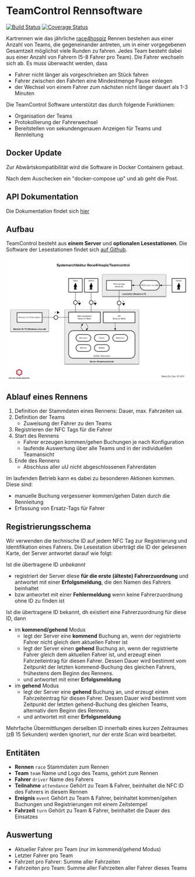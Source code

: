 # TeamControl Rennsoftware

[![Build Status](https://travis-ci.org/Race4Hospiz/teamcontrol.svg?branch=master)](https://travis-ci.org/Race4Hospiz/teamcontrol)
[![Coverage Status](https://coveralls.io/repos/github/Race4Hospiz/teamcontrol/badge.svg?branch=master)](https://coveralls.io/github/Race4Hospiz/teamcontrol?branch=master)

Kartrennen wie das jährliche [race4hospiz](http://race4hospiz.de) Rennen bestehen aus einer Anzahl von Teams, die gegeneinander antreten, um in einer vorgegebenen Gesamtzeit möglichst viele Runden zu fahren. Jedes Team besteht dabei aus einer Anzahl von Fahrern (5-8 Fahrer pro Team). Die Fahrer wechseln sich ab. Es muss überwacht werden, dass

* Fahrer nicht länger als vorgeschrieben am Stück fahren
* Fahrer zwischen den Fahrten eine Mindestmenge Pause einlegen
* der Wechsel von einem Fahrer zum nächsten nicht länger dauert als 1-3 Minuten

Die TeamControl Software unterstützt das durch folgende Funktionen:

* Organisation der Teams
* Protokollierung der Fahrerwechsel
* Bereitstellen von sekundengenauen Anzeigen für Teams und Rennleitung

## Docker Update

Zur Abwärtskompatibilität wird die Software in Docker Containern gebaut.

Nach dem Auschecken ein "docker-compose up" und ab geht die Post.
## API Dokumentation
Die Dokumentation findet sich [hier](doc/docs.md)

## Aufbau

TeamControl besteht aus **einem Server** und **optionalen Lesestationen**. Die Software der Lesestationen findet sich [auf Github](https://github.com/Race4Hospiz/teamcontrol-reader).

[![architektur](doc/Systemarchitektur.png)](doc/Systemarchitektur.pdf)

## Ablauf eines Rennens

1. Definition der Stammdaten eines Rennens: Dauer, max. Fahrzeiten ua.
2. Definition der Teams
   * Zuweisung der Fahrer zu den Teams
3. Registrieren der NFC Tags für die Fahrer
4. Start des Rennens
   * Fahrer erzeugen kommen/gehen Buchungen je nach Konfiguration
   * laufende Auswertung über alle Teams und in der individuellen Teamansicht
5. Ende des Rennens
   * Abschluss aller uU nicht abgeschlossenen Fahrerdaten

Im laufenden Betrieb kann es dabei zu besonderen Aktionen kommen. Diese sind:

* manuelle Buchung vergessener kommen/gehen Daten durch die Rennleitung
* Erfassung von Ersatz-Tags für Fahrer

## Registrierungsschema

Wir verwenden die technische ID auf jedem NFC Tag zur Registrierung und Identifikation eines Fahrers. Die Lesestation überträgt die ID der gelesenen Karte, der Server antwortet darauf wie folgt:

Ist die übertragene ID *unbekannt*

- registriert der Server diese **für die erste (älteste) Fahrerzuordnung** und antwortet mit einer **Erfolgsmeldung**, die den Namen des Fahrers beinhaltet
- bzw antwortet mit einer **Fehlermeldung** wenn keine Fahrerzuordnung ohne ID zu finden ist

Ist die übertragene ID bekannt, dh existiert eine Fahrerzuordnung für diese ID, dann

- im **kommend/gehend** Modus
  - legt der Server eine **kommend** Buchung an, wenn der registrierte Fahrer nicht gleich dem aktuellen Fahrer ist
  - legt der Server einen **gehend** Buchung an, wenn der registrierte Fahrer gleich dem aktuellen Fahrer ist, und erzeugt einen Fahrzeiteintrag für diesen Fahrer. Dessen Dauer wird bestimmt vom Zeitpunkt der letzten kommend-Buchung des gleichen Fahrers, frühestens dem Beginn des Rennens.
  - und antwortet mit einer **Erfolgsmeldung**
- im **gehend** Modus
  - legt der Server eine **gehend** Buchung an, und erzeugt einen Fahrzeiteintrag für diesen Fahrer. Dessen Dauer wird bestimmt vom Zeitpunkt der letzten gehend-Buchung des gleichen Teams, alternativ dem Beginn des Rennens.
  - und antwortet mit einer **Erfolgsmeldung**

Mehrfache Übermittlungen derselben ID innerhalb eines kurzen Zeitraumes (zB 15 Sekunden) werden ignoriert, nur der erste Scan wird bearbeitet.

## Entitäten

* **Rennen** `race`
  Stammdaten zum Rennen
* **Team** `team`
  Name und Logo des Teams, gehört zum Rennen
* **Fahrer** `driver`
  Name des Fahrers
* **Teilnahme** `attendance`
  Gehört zu Team & Fahrer, beinhaltet die NFC ID des Fahrers in diesem Rennen
* **Ereignis** `event`
  Gehört zu Team & Fahrer, beinhaltet kommen/gehen Buchungen und Registrierungen mit einem Zeitstempel
* **Fahrzeit** `turn`
  Gehört zu Team & Fahrer, beinhaltet die Dauer des Einsatzes

## Auswertung

- Aktueller Fahrer pro Team (nur im kommend/gehend Modus)
- Letzter Fahrer pro Team
- Fahrzeit pro Fahrer: Summe aller Fahrzeiten
- Fahrzeiten pro Team: Summe aller Fahrzeiten aller Fahrer dieses Teams
